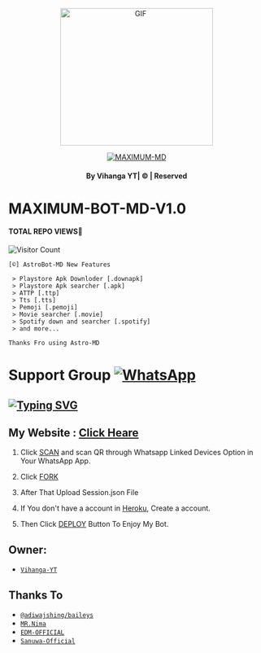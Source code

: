 <div align="center">

  <p align="center">

<img src="https://files.catbox.moe/xl5uy6.jpeg" alt="GIF" width="300" height="270"/>

</p>

  <p align="center">

<a href="#"><img title="MAXIMUM-MD" src="https://img.shields.io/badge/maximum-md-green?colorA=%23ff0000&colorB=%23017e40&style=for-the-badge"></a>

</p>

</div>

#### <p align="center">By Vihanga YT| © | Reserved  </br> 

# MAXIMUM-BOT-MD-V1.0
#### TOTAL REPO VIEWS📍
![Visitor Count](https://profile-counter.glitch.me/terror-boy/count.svg)

    [©] AstroBot-MD New Features

     > Playstore Apk Downloder [.downapk]
     > Playstore Apk searcher [.apk]
     > ATTP [.ttp]
     > Tts [.tts]
     > Pemoji [.pemoji]
     > Movie searcher [.movie]
     > Spotify down and searcher [.spotify]
     > and more...  
   
   ```Thanks Fro using Astro-MD```
   
# Support Group <a href="https://chat.whatsapp.com/JLqwVWcONTkFRRfW89IcR5"><img alt="WhatsApp" src="https://img.shields.io/badge/-Whatsapp%20Group-lightgrey?style=for-the-badge&logo=whatsapp&logoColor=white"/></a>

## [![Typing SVG](https://readme-typing-svg.herokuapp.com?font=Rockstar-ExtraBold&color=F33A6A&lines=WELCOME+TO+Astro+MD+WA+BOT.;CREATED+BY+VIHANGA+YT;BEST+MULTIDEVICE+WA+BOT;THANKS+FOR+VISITING+MY+GIT)](https://git.io/typing-svg)

 </a>

</p>

 ## My Website : [Click Heare](https://sites.google.com/view/vihangabot-md/vihangamd)

1. Click [SCAN](https://astro-qr.astromdqr.repl.co/) and scan QR through Whatsapp Linked Devices Option in Your WhatsApp App.

2. Click [FORK](https://github.com/vihangayt0/Astro-MD/fork)

2. After That Upload Session.json File

3. If You don't have a account in [Heroku](https://signup.heroku.com/), Create a account.

5. Then Click [DEPLOY](https://heroku.com/deploy) Button To Enjoy My Bot.


## Owner:
* [`Vihanga-YT`](https://github.com/vihangayt0)

## Thanks To
* [`@adiwajshing/baileys`](https://github.com/adiwajshing/baileys)
* [`MR.Nima`](https://github.com/DarkMakerofc)
* [`EDM-OFFICIAL`](https://github.com/edm-official)
* [`Sanuwa-Official`](https://github.com/sanuwaofficial)
